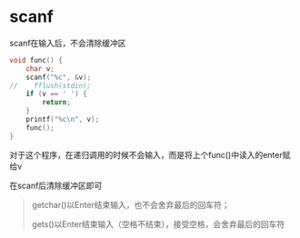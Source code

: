 # scanf

scanf在输入后，不会清除缓冲区

```c
void func() {
    char v;
    scanf("%c", &v);
//    fflush(stdin);
    if (v == ' ') {
        return;
    }
    printf("%c\n", v);
    func();
}
```

对于这个程序，在递归调用的时候不会输入，而是将上个func()中读入的enter赋给v

在scanf后清除缓冲区即可

> getchar()以Enter结束输入，也不会舍弃最后的回车符；
>
> gets()以Enter结束输入（空格不结束），接受空格，会舍弃最后的回车符